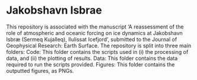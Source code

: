 # Jakobshavn Isbrae 
This repository is associated with the manuscript ‘A reassessment of the role of atmospheric and oceanic forcing on ice dynamics at Jakobshavn Isbræ (Sermeq Kujalleq), Ilulissat Icefjord’, submitted to the Journal of Geophysical Research: Earth Surface. The repository is split into three main folders:
  Code: This folder contains the scripts used in (i) the processing of data, and (ii) the plotting of results. 
  Data: This folder contains the data required to run the scripts provided. 
  Figures: This folder contains the outputted figures, as PNGs.
